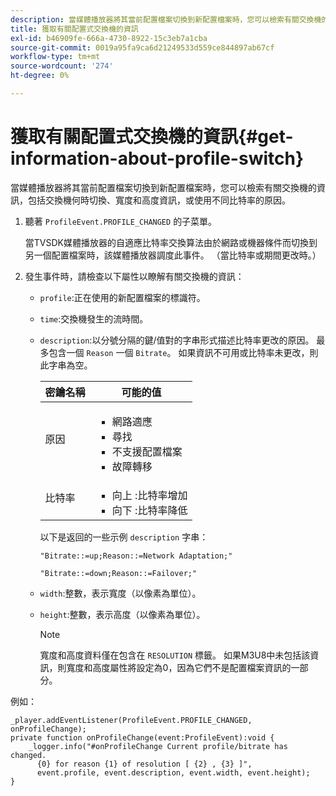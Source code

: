 ```yaml
---
description: 當媒體播放器將其當前配置檔案切換到新配置檔案時，您可以檢索有關交換機的資訊，包括交換機何時切換、寬度和高度資訊，或使用不同比特率的原因。
title: 獲取有關配置式交換機的資訊
exl-id: b46909fe-666a-4730-8922-15c3eb7a1cba
source-git-commit: 0019a95fa9ca6d21249533d559ce844897ab67cf
workflow-type: tm+mt
source-wordcount: '274'
ht-degree: 0%

---
```


# 獲取有關配置式交換機的資訊{#get-information-about-profile-switch}

當媒體播放器將其當前配置檔案切換到新配置檔案時，您可以檢索有關交換機的資訊，包括交換機何時切換、寬度和高度資訊，或使用不同比特率的原因。

1. 聽著 `ProfileEvent.PROFILE_CHANGED` 的子菜單。

   當TVSDK媒體播放器的自適應比特率交換算法由於網路或機器條件而切換到另一個配置檔案時，該媒體播放器調度此事件。 （當比特率或期間更改時。）
1. 發生事件時，請檢查以下屬性以瞭解有關交換機的資訊：

   * `profile`:正在使用的新配置檔案的標識符。
   * `time`:交換機發生的流時間。
   * `description`:以分號分隔的鍵/值對的字串形式描述比特率更改的原因。 最多包含一個 `Reason` 一個 `Bitrate`。 如果資訊不可用或比特率未更改，則此字串為空。

      <table id="table_E400FD9C57FF40CBAC14AF6847CD8301"> 
       <thead> 
         <tr> 
         <th colname="col1" class="entry"> 密鑰名稱 </th> 
         <th colname="col2" class="entry"> 可能的值 </th> 
         </tr> 
       </thead>
       <tbody> 
         <tr> 
         <td colname="col1"> <span class="codeph"> 原因 </span> </td> 
         <td colname="col2"> 
          <ul id="ul_37DDE3F297634ED6B47DF5D73F969369"> 
          <li id="li_E374B029E1AF40689D70A9D30E057C5B">網路適應 </li> 
          <li id="li_753862EEF1C9474EA8E20C89F5EF5D8D">尋找 </li> 
          <li id="li_EC14923F92CF4D11A47928A8D2DE6D8B">不支援配置檔案 </li> 
          <li id="li_695AB4A89C9D4833AF6D8B6424FC912B">故障轉移 </li> 
          </ul> </td> 
         </tr> 
         <tr> 
         <td colname="col1"> <span class="codeph"> 比特率 </span> </td> 
         <td colname="col2"> 
          <ul id="ul_1B49BD90A91147359712E1AFD8877E23"> 
          <li id="li_1C8E593C65D34742B14A8D0EAD43E0A9"> <span class="codeph"> 向上 </span>:比特率增加 </li> 
          <li id="li_B1A00E3985A849B6855E15CF70D79BB8"> <span class="codeph"> 向下 </span>:比特率降低 </li> 
          </ul> </td> 
         </tr> 
       </tbody> 
       </table>

      以下是返回的一些示例 `description` 字串：

      ```
      "Bitrate::=up;Reason::=Network Adaptation;" 
      
      "Bitrate::=down;Reason::=Failover;"
      ```

   * `width`:整數，表示寬度（以像素為單位）。
   * `height`:整數，表示高度（以像素為單位）。

      >[!NOTE]
      >
      >寬度和高度資料僅在包含在 `RESOLUTION` 標籤。 如果M3U8中未包括該資訊，則寬度和高度屬性將設定為0，因為它們不是配置檔案資訊的一部分。

<!--<a id="example_A713D420AE2E4E3CB7B78C6BC732BE90"></a>-->

例如：

```
_player.addEventListener(ProfileEvent.PROFILE_CHANGED, onProfileChange); 
private function onProfileChange(event:ProfileEvent):void { 
    _logger.info("#onProfileChange Current profile/bitrate has changed.  
      {0} for reason {1} of resolution [ {2} , {3} ]",  
      event.profile, event.description, event.width, event.height); 
}
```

